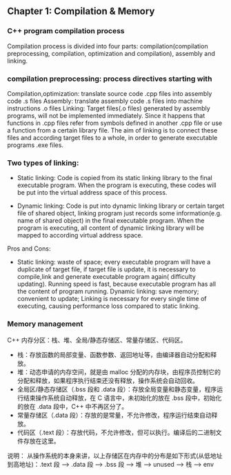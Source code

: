 ## Chapter 1: Compilation & Memory

### C++ program compilation process
Compilation process is divided into four parts: compilation(compilation preprocessing, compilation, optimization and compilation), assembly and linking. 

### compilation preprocessing: process directives starting with #
Compilation,optimization: translate source code .cpp files into assembly code .s files
Assembly: translate assembly code .s files into machine instructions .o files
Linking: Target files(.o files) generated by assembly programs, will not be implemented immediately. Since it happens that functions in .cpp files refer from symbols defined in another .cpp file or use a function from a certain library file. The aim of linking is to connect these files and according target files to a whole, in order to generate executable programs .exe files.

### Two types of linking:
- Static linking: Code is copied from its static linking library to the final executable program. When the program is executing, these codes will be put into the virtual address space of this process.

- Dynamic linking: Code is put into dynamic linking library or certain target file of shared object, linking program just records some information(e.g. name of shared object) in the final executable program. When the program is executing, all content of dynamic linking library will be mapped to according virtual address space.

Pros and Cons:
- Static linking: waste of space; every executable program will have a duplicate of target file, if target file is update, it is necessary to compile,link and generate executable program again( difficulty updating). Running speed is fast, because executable program has all the content of program running.
Dynamic linking: save memory; convenient to update; Linking is necessary for every single time of executing, causing performance loss compared to static linking.

### Memory management

C++ 内存分区：栈、堆、全局/静态存储区、常量存储区、代码区。
- 栈：存放函数的局部变量、函数参数、返回地址等，由编译器自动分配和释放。
- 堆：动态申请的内存空间，就是由 malloc 分配的内存块，由程序员控制它的分配和释放，如果程序执行结束还没有释放，操作系统会自动回收。
- 全局区/静态存储区（.bss 段和 .data 段）：存放全局变量和静态变量，程序运行结束操作系统自动释放，在 C 语言中，未初始化的放在 .bss 段中，初始化的放在 .data 段中，C++ 中不再区分了。
- 常量存储区（.data 段）：存放的是常量，不允许修改，程序运行结束自动释放。
- 代码区（.text 段）：存放代码，不允许修改，但可以执行。编译后的二进制文件存放在这里。

说明：
从操作系统的本身来讲，以上存储区在内存中的分布是如下形式(从低地址到高地址)：.text 段 --> .data 段 --> .bss 段 --> 堆 --> unused --> 栈 --> env


